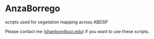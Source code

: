 # AnzaBorrego
scripts used for vegetation mapping across ABDSP

Please contact me (shantson@uci.edu) if you want to use these scripts. 
